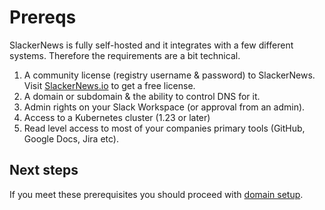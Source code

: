 # Prereqs

SlackerNews is fully self-hosted and it integrates with a few different
systems. Therefore the requirements are a bit technical.

1. A community license (registry username & password) to SlackerNews. Visit
   [SlackerNews.io](https://slackernews.io) to get a free license.
2. A domain or subdomain & the ability to control DNS for it.
3. Admin rights on your Slack Workspace (or approval from an admin).
4. Access to a Kubernetes cluster (1.23 or later)
5. Read level access to most of your companies primary tools (GitHub, Google
   Docs, Jira etc).

## Next steps

If you meet these prerequisites you should proceed with [domain setup](/domain).
